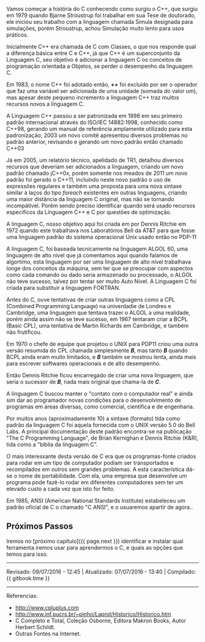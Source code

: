 Vamos começar a história do C conhecendo como surgiu o C++, que surgiu em 1979 quando Bjarne Stroustrup foi trabalhar em sua Tese de doutorado, ele iniciou seu trabalho com a linguagem chamada Simula designada para simulações, porém Stroustrup, achou Simulação muito lento para usos práticos.

Inicialmente C++ era chamada de C com Classes, o que nos responde qual a diferença básica entre C e C++, já que C++ é um superconjunto da Linguagem C, seu objetivo é adicionar a linguagem C os conceitos de programação orientada a Objetos, se perder o desempenho da linguagem C.

Em 1983, o nome C++ foi adotado então, **++** foi excluido por ser o operador que faz uma variável ser adicionada de uma unidade (somada do valor um), mas apesar deste pequeno incremento a linguagem C++ traz muitos recursos novos a linguagem C.

A Linguagem C++ passou a ser patronizada em 1998 em seu primeiro padrão internacional através do ISO/IEC 14882:1998, conhecido como C++98, gerando um manual de referência amplamente utilizado para esta padronização, 2003 um novo comitê apresentou diversos problemas no padrão anterior, revisando e gerando um novo padrão então chamado C++03

Já em 2005, um relatório técnico, apelidado de TR1, detalhou diversos recursos que deveriam ser adicionados a linguagem, criando um novo padrão chamado jC++0x, porém somente nos meados de 2011 um novo padrão foi gerado o C++11, incluindo neste novo padrão o uso de expressões regulares e também uma proposta para uma nova sintaxe similar à laços do tipo *foreach* existentes em outras linguagens, criando uma maior distância da linguagem C original, mas não se tornando incompátivel. Porém sendo preciso identificar quando será usado recursos especificos da Linguagem C++ e C por questões de optimização.

A linguagem C, nosso objetivo aqui foi criada em por Dennis Ritchie em 1972 quando este trabalhava nos Laboratórios Bell da AT&T para que fosse uma linguagem padrão do sistema operacional Unix usado então no PDP-11

A linguagem C, foi baseada tecnicamente na linguagem ALGOL 60, uma linguagem de alto nível que já comentamos aqui quando falamos de algortimo, esta linguagem por ser uma linguagem de alto nível trabalhava longe dos conceitos da máquina, sem ter que se preocupar com aspectos como cada comando ou dado seria armazenado ou processado, o ALGOL não teve sucesso, talvez por tentar ser muito Auto Nível. A Linguagem C foi criada para substituir a linguagem FORTRAN. 

Antes do C, ouve tentativas de criar outras linguagens como a CPL (Combined Programming Language) na univerdadie de Londres e Cambridge, uma linguagem que tentava trazer o ALGOL a uma realidade, porém ainda assim não se teve sucesso, em 1967 tentaram criar a BCPL (Basic CPL), uma tentativa de Martin Richards em Cambridge, e também não frutificou.

Em 1970 o chefe de equipe que projetou o UNIX para PDP11 criou uma outra versão resumida do CPL chamada simplesmente ***B***, mas tanto ***B*** quando BCPL ainda eram muito limitados, e ***B*** também se mostrou lenta, ainda mais para escrever softwares operacionais e de alto desempenho.

Então  Dennis Ritchie ficou encarregado de criar uma nova linguagem, que seria o sucessor de ***B***, nada mais original que chama-la de ***C***.

A linguagem C buscou manter o "contato com o computador real" e ainda sim dar ao programador novas condições para o desenvolvimento de programas em áreas diversas, como comercial, científica e de engenharia.

Por muitos anos (aproximadamente 10) a sintaxe (formato) tida como padrão da linguagem C  foi aquela fornecida com o UNIX versão 5.0 do Bell Labs.   A principal documentação deste padrão encontra-se na publicação "The C Programming Language", de Brian Kernighan e Dennis Ritchie (K&R), tida como a "bíblia da linguagem C".

O mais interessante desta versão de C era que os programas-fonte criados para rodar em um tipo de computador podiam ser transportados e recompilados em outros sem grandes problemas. A esta característica dá-se o nome de portabilidade. Com ela, uma empresa que desenvolve um programa pode fazê-lo rodar em diferentes computadores sem ter um elevado custo a cada vez que isto for feito.

Em 1985, ANSI (American National Standards Institute) estabeleceu um padrão oficial de C o chamado "C ANSI", e o usuaremos apartir de agora..

## Próximos Passos
Iremos no [próximo capítulo]({{ page.next }}) identificar e instalar qual ferramenta iremos usar para aprendermos o C, e quais as opções que temos para isso.

---
Revisado: 09/07/2016 - 12:45 | Atualizado: 07/07/2016 - 13:40 | Compilado: {{ gitbook.time }}

---
Referencias: 
 * http://www.cpluplus.com
 * http://www.inf.pucrs.br/~pinho/LaproI/Historico/Historico.htm
 * C Completo e Total, Coleção Osborne, Editora Makron Books, Autor Herbert Schildt.
 * Outras Fontes na Internet.